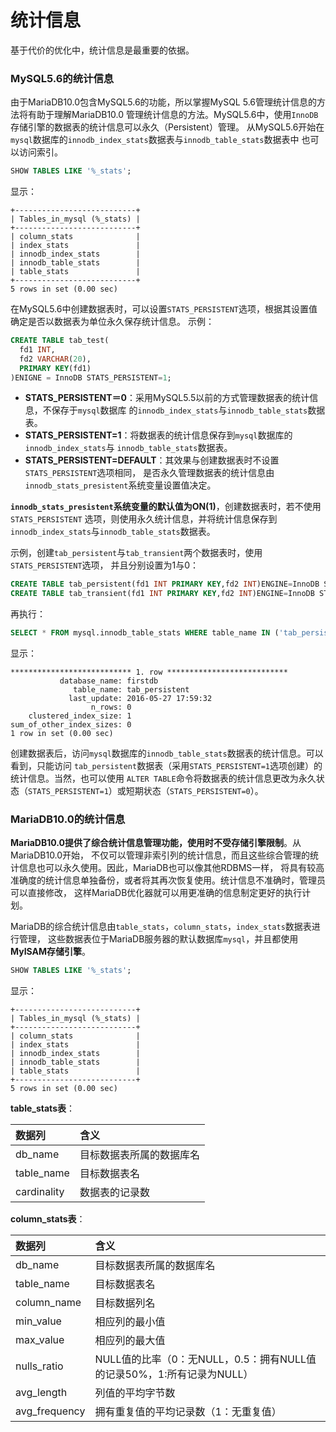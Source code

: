 统计信息
==============================================
基于代价的优化中，统计信息是最重要的依据。

### MySQL5.6的统计信息
由于MariaDB10.0包含MySQL5.6的功能，所以掌握MySQL 5.6管理统计信息的方法将有助于理解MariaDB10.0
管理统计信息的方法。MySQL5.6中，使用`InnoDB`存储引擎的数据表的统计信息可以永久（Persistent）管理。
从MySQL5.6开始在`mysql`数据库的`innodb_index_stats`数据表与`innodb_table_stats`数据表中
也可以访问索引。
```sql
SHOW TABLES LIKE '%_stats';
```
显示：
```
+---------------------------+
| Tables_in_mysql (%_stats) |
+---------------------------+
| column_stats              |
| index_stats               |
| innodb_index_stats        |
| innodb_table_stats        |
| table_stats               |
+---------------------------+
5 rows in set (0.00 sec)
```
在MySQL5.6中创建数据表时，可以设置`STATS_PERSISTENT`选项，根据其设置值确定是否以数据表为单位永久保存统计信息。
示例：
```sql
CREATE TABLE tab_test(
  fd1 INT,
  fd2 VARCHAR(20),
  PRIMARY KEY(fd1)
)ENIGNE = InnoDB STATS_PERSISTENT=1;
```
+ **STATS_PERSISTENT＝0**：采用MySQL5.5以前的方式管理数据表的统计信息，不保存于`mysql`数据库
的`innodb_index_stats`与`innodb_table_stats`数据表。
+ **STATS_PERSISTENT=1**：将数据表的统计信息保存到`mysql`数据库的`innodb_index_stats`与
`innodb_table_stats`数据表。
+ **STATS_PERSISTENT=DEFAULT**：其效果与创建数据表时不设置`STATS_PERSISTENT`选项相同，
是否永久管理数据表的统计信息由`innodb_stats_presistent`系统变量设置值决定。

**`innodb_stats_presistent`系统变量的默认值为ON(1)**，创建数据表时，若不使用`STATS_PERSISTENT`
选项，则使用永久统计信息，并将统计信息保存到`innodb_index_stats`与`innodb_table_stats`数据表。

示例，创建`tab_persistent`与`tab_transient`两个数据表时，使用`STATS_PERSISTENT`选项，
并且分别设置为1与0：
```sql
CREATE TABLE tab_persistent(fd1 INT PRIMARY KEY,fd2 INT)ENGINE=InnoDB STATS_PERSISTENT=1;
CREATE TABLE tab_transient(fd1 INT PRIMARY KEY,fd2 INT)ENGINE=InnoDB STATS_PERSISTENT=0;
```
再执行：
```sql
SELECT * FROM mysql.innodb_table_stats WHERE table_name IN ('tab_persistent','tab_transient') \G
```
显示：
```
*************************** 1. row ***************************
           database_name: firstdb
              table_name: tab_persistent
             last_update: 2016-05-27 17:59:32
                  n_rows: 0
    clustered_index_size: 1
sum_of_other_index_sizes: 0
1 row in set (0.00 sec)
```
创建数据表后，访问`mysql`数据库的`innodb_table_stats`数据表的统计信息。可以看到，只能访问
`tab_persistent`数据表（采用`STATS_PERSISTENT=1`选项创建）的统计信息。当然，也可以使用
`ALTER TABLE`命令将数据表的统计信息更改为永久状态（`STATS_PERSISTENT=1`）或短期状态（`STATS_PERSISTENT=0`）。

### MariaDB10.0的统计信息
**MariaDB10.0提供了综合统计信息管理功能，使用时不受存储引擎限制**。从MariaDB10.0开始，
不仅可以管理非索引列的统计信息，而且这些综合管理的统计信息也可以永久使用。因此，MariaDB也可以像其他RDBMS一样，
将具有较高准确度的统计信息单独备份，或者将其再次恢复使用。统计信息不准确时，管理员可以直接修改，
这样MariaDB优化器就可以用更准确的信息制定更好的执行计划。

MariaDB的综合统计信息由`table_stats`，`column_stats`，`index_stats`数据表进行管理，
这些数据表位于MariaDB服务器的默认数据库`mysql`，并且都使用 **MyISAM存储引擎**。
```sql
SHOW TABLES LIKE '%_stats';
```
显示：
```
+---------------------------+
| Tables_in_mysql (%_stats) |
+---------------------------+
| column_stats              |
| index_stats               |
| innodb_index_stats        |
| innodb_table_stats        |
| table_stats               |
+---------------------------+
5 rows in set (0.00 sec)
```

**table_stats表**：

| 数据列 | 含义 |
| :------------- | :------------- |
| db_name | 目标数据表所属的数据库名 |
| table_name | 目标数据表名 |
| cardinality | 数据表的记录数 |

**column_stats表**：

| 数据列 | 含义 |
| :------------- | :------------- |
| db_name | 目标数据表所属的数据库名 |
| table_name | 目标数据表名 |
| column_name | 目标数据列名 |
| min_value | 相应列的最小值 |
| max_value | 相应列的最大值 |
| nulls_ratio | NULL值的比率（0：无NULL，0.5：拥有NULL值的记录50%，1:所有记录为NULL）|
| avg_length | 列值的平均字节数 |
| avg_frequency | 拥有重复值的平均记录数（1：无重复值）

